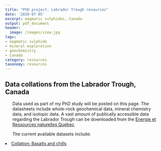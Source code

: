 ```yaml
---
title: "PhD project: Labrador Trough resources"
date: '2020-07-05'
excerpt: magmatic sulphides, Canada
output: pdf_document
header:
  image: /images/view.jpg
tags:
- magmatic sulphide
- mineral exploration
- geochemistry
- Canada
category: resources
taxonomy: resources
---
```

  
## Data collations from the Labrador Trough, Canada
  
<ul>Data used as part of my PhD study will be posted on this page. The datasheets include whole-rock geochemical data, mineral chemistry data, and isotopic data. A vast amount of publically accessible data regarding the Labrador Trough can be downloaded from the <a id="raw-url" href="http://sigeom.mines.gouv.qc.ca/signet/classes/I1108_afchCarteIntr?l=a">Energie et Ressources naturelles Quebec</a>.</ul>

<ul>The current available datasets include:</ul>

<li><a href="https://github.com/WillDSmith1995/willsgeo/tree/master/assets/Collations_Labrador_basalts_and_chills.xlsx" download>Collation: Basalts and chills</a></li>